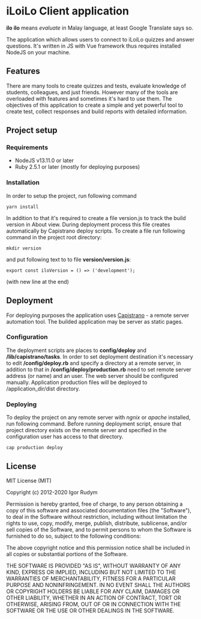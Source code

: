 # iLoiLo Client application

**ilo ilo** means *evaluate* in Malay language, at least Google Translate says so.

The application which allows users to connect to iLoiLo quizzes and answer questions. It's written in JS with Vue framework thus requires
installed NodeJS on your machine.

## Features
There are many tools to create quizzes and tests, evaluate knowledge of students, colleagues, and just friends. However many of the tools are overloaded with features and sometimes it's hard to use them. The objectives of this application to create a simple and yet powerful tool to create test, collect responses and build reports with detailed information. 


## Project setup

### Requirements
* NodeJS v13.11.0 or later
* Ruby 2.5.1 or later (mostly for deploying purposes)

### Installation
In order to setup the project, run following command
```
yarn install
```

In addition to that it's required to create a file version.js to track the build version in About view. During deployment process this file creates automatically by Capistrano deploy scripts.
To create a file run following command in the project root directory:
```
mkdir version
```
and put following text to to file **version/version.js**:
```
export const iloVersion = () => ('development');

```
(with new line at the end)

## Deployment
For deploying purposes the application uses [Capistrano](https://capistranorb.com/) - a remote server automation tool. The builded application may be server as static pages. 

### Configuration
The deployment scripts are places to **config/deploy** and **/lib/capistrano/tasks**. In order to set deployment destination it's necessary to edit **/config/deploy.rb** and specify a directory at a remote server, in addition to that in **/config/deploy/production.rb** need to set remote server address (or name) and an user. The web server should be configured manually. Application production files will be deployed to /application_dir/dist directory.  

### Deploying
To deploy the project on any remote server with *ngnix* or *apache* installed, run following command. Before running deployment script, ensure that project directory exists on the remote server and specified in the configuration user has access to that directory. 
```
cap production deploy
```


## License 

MIT License (MIT)

Copyright (c) 2012-2020 Igor Rudym

Permission is hereby granted, free of charge, to any person obtaining a copy of this software and associated documentation files (the "Software"), to deal in the Software without restriction, including without limitation the rights to use, copy, modify, merge, publish, distribute, sublicense, and/or sell copies of the Software, and to permit persons to whom the Software is furnished to do so, subject to the following conditions:

The above copyright notice and this permission notice shall be included in all copies or substantial portions of the Software.

THE SOFTWARE IS PROVIDED "AS IS", WITHOUT WARRANTY OF ANY KIND, EXPRESS OR IMPLIED, INCLUDING BUT NOT LIMITED TO THE WARRANTIES OF MERCHANTABILITY, FITNESS FOR A PARTICULAR PURPOSE AND NONINFRINGEMENT. IN NO EVENT SHALL THE AUTHORS OR COPYRIGHT HOLDERS BE LIABLE FOR ANY CLAIM, DAMAGES OR OTHER LIABILITY, WHETHER IN AN ACTION OF CONTRACT, TORT OR OTHERWISE, ARISING FROM, OUT OF OR IN CONNECTION WITH THE SOFTWARE OR THE USE OR OTHER DEALINGS IN THE SOFTWARE.